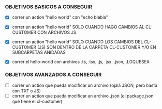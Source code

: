 ### OBJETIVOS BASICOS A CONSEGUIR 

- [x] correr un action "hello world" con "echo blabla"
- [x] correr un action "hello world" SOLO CUANDO HAGO CAMBIOS AL CL-CUSTOMER CON ARCHIVOS JS
- [x] correr un action "hello world" SOLO CUANDO LOS CAMBIOS DEL CL-CUSTOMER (JS) SON DENTRO DE LA CARPETA CL-CUSTOMER Y/O EN SUBCARPETAS ANIDADAS
- [x] correr el hello-world con archivos .ts, .tsx, .js, .jsx, .json, .LOQUESEA


### OBJETIVOS AVANZADOS A CONSEGUIR 

- [ ]  correr un action que pueda modificar un archivo (ojalá JSON, pero basta con TXT o JS)
- [ ]  correr un action que pueda modificar un archivo .json (el package.json que tiene el cl-customer)
